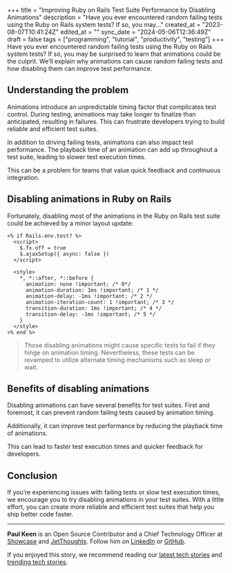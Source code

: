 +++
title = "Improving Ruby on Rails Test Suite Performance by Disabling Animations"
description = "Have you ever encountered random failing tests using the Ruby on Rails system tests? If so, you may..."
created_at = "2023-08-07T10:41:24Z"
edited_at = ""
sync_date = "2024-05-06T12:36:49Z"
draft = false
tags = ["programming", "tutorial", "productivity", "testing"]
+++
Have you ever encountered random failing tests using the Ruby on Rails system tests? If so, you may be surprised to learn that animations could be the culprit. We’ll explain why animations can cause random failing tests and how disabling them can improve test performance.

## Understanding the problem
Animations introduce an unpredictable timing factor that complicates test control. During testing, animations may take longer to finalize than anticipated, resulting in failures. This can frustrate developers trying to build reliable and efficient test suites.

In addition to driving failing tests, animations can also impact test performance. The playback time of an animation can add up throughout a test suite, leading to slower test execution times.

This can be a problem for teams that value quick feedback and continuous integration.

## Disabling animations in Ruby on Rails
Fortunately, disabling most of the animations in the Ruby on Rails test suite could be achieved by a minor layout update:

```html+ruby
<% if Rails.env.test? %>
  <script>
    $.fx.off = true
    $.ajaxSetup({ async: false })
  </script>

  <style>
    *, *::after, *::before {
      animation: none !important; /* 0*/
      animation-duration: 1ms !important; /* 1 */
      animation-delay: -1ms !important; /* 2 */
      animation-iteration-count: 1 !important; /* 3 */
      transition-duration: 1ms !important; /* 4 */
      transition-delay: -1ms !important; /* 5 */
    }
  </style>
<% end %>
```

> Those disabling animations might cause specific tests to fail if they hinge on animation timing. Nevertheless, these tests can be revamped to utilize alternate timing mechanisms such as sleep or wait.

## Benefits of disabling animations

Disabling animations can have several benefits for test suites. First and foremost, it can prevent random failing tests caused by animation timing.

Additionally, it can improve test performance by reducing the playback time of animations.

This can lead to faster test execution times and quicker feedback for developers.

## Conclusion

If you’re experiencing issues with failing tests or slow test execution times, we encourage you to try disabling animations in your test suites. With a little effort, you can create more reliable and efficient test suites that help you ship better code faster.

---

**Paul Keen** is an Open Source Contributor and a Chief Technology Officer at [Showcase](https://showca.se) and [JetThoughts](https://www.jetthoughts.com). Follow him on [LinkedIn](https://www.linkedin.com/in/paul-keen/) or [GitHub](https://github.com/pftg).

If you enjoyed this story, we recommend reading our [latest tech stories](https://jtway.co/latest) and [trending tech stories](https://jtway.co/trending).